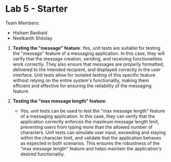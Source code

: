 # Lab 5 - Starter
Team Members: 
* Hisham Baobaid
* Neelkanth Shitolay

1. **Testing the "message" feature**:
Yes, unit tests are suitable for testing the "message" feature of a messaging application. In this case, they will verify that the message creation, sending, and receiving functionalities work correctly. They also ensure that messages are properly formatted, delivered to the intended recipient, and displayed correctly in the user interface. Unit tests allow for isolated testing of this specific feature without relying on the entire system's functionality, making them efficient and effective for ensuring the reliability of the messaging feature.

2. **Testing the "max message length" feature**:
   - Yes, unit tests can be used to test the "max message length" feature of a messaging application. In this case, they can verify that the application correctly enforces the maximum message length limit, preventing users from typing more than the allowed number of characters. Unit tests can simulate user input, exceeding and staying within the character limit, and validate that the application behaves as expected in both scenarios. This ensures the robustness of the "max message length" feature and helps maintain the application's desired functionality.


